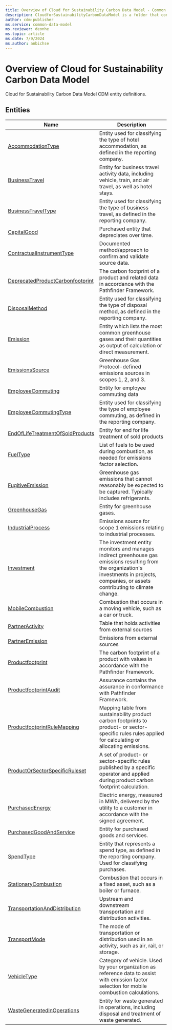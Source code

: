 ```yaml
---
title: Overview of Cloud for Sustainability Carbon Data Model - Common Data Model | Microsoft Docs
description: CloudforSustainabilityCarbonDataModel is a folder that contains standard entities related to the Common Data Model.
author: cdm-publisher
ms.service: common-data-model
ms.reviewer: deonhe
ms.topic: article
ms.date: 7/9/2024
ms.author: anbichse
---
```


# Overview of Cloud for Sustainability Carbon Data Model

Cloud for Sustainability Carbon Data Model CDM entity definitions.

## Entities

|Name|Description|
|---|---|
|[AccommodationType](AccommodationType.md)|Entity used for classifying the type of hotel accommodation, as defined in the reporting company.|
|[BusinessTravel](BusinessTravel.md)|Entity for business travel activity data, including vehicle, train, and air travel, as well as hotel stays.|
|[BusinessTravelType](BusinessTravelType.md)|Entity used for classifying the type of business travel, as defined in the reporting company.|
|[CapitalGood](CapitalGood.md)|Purchased entity that depreciates over time.|
|[ContractualInstrumentType](ContractualInstrumentType.md)|Documented method/approach to confirm and validate source data.|
|[DeprecatedProductCarbonfootprint](DeprecatedProductCarbonfootprint.md)|The carbon footprint of a product and related data in accordance with the Pathfinder Framework.|
|[DisposalMethod](DisposalMethod.md)|Entity used for classifying the type of disposal method, as defined in the reporting company.|
|[Emission](Emission.md)|Entity which lists the most common greenhouse gases and their quantities as output of calculation or direct measurement.|
|[EmissionsSource](EmissionsSource.md)|Greenhouse Gas Protocol-defined emissions sources in scopes 1, 2, and 3.|
|[EmployeeCommuting](EmployeeCommuting.md)|Entity for employee commuting data|
|[EmployeeCommutingType](EmployeeCommutingType.md)|Entity used for classifying the type of employee commuting, as defined in the reporting company.|
|[EndOfLifeTreatmentOfSoldProducts](EndOfLifeTreatmentOfSoldProducts.md)|Entity for end for life treatment of sold products|
|[FuelType](FuelType.md)|List of fuels to be used during combustion, as needed for emissions factor selection.|
|[FugitiveEmission](FugitiveEmission.md)|Greenhouse gas emissions that cannot reasonably be expected to be captured. Typically includes refrigerants.|
|[GreenhouseGas](GreenhouseGas.md)|Entity for greenhouse gases.|
|[IndustrialProcess](IndustrialProcess.md)|Emissions source for scope 1 emissions relating to industrial processes.|
|[Investment](Investment.md)|The investment entity monitors and manages indirect greenhouse gas emissions resulting from the organization's investments in projects, companies, or assets contributing to climate change.|
|[MobileCombustion](MobileCombustion.md)|Combustion that occurs in a moving vehicle, such as a car or truck.|
|[PartnerActivity](PartnerActivity.md)|Table that holds activities from external sources|
|[PartnerEmission](PartnerEmission.md)|Emissions from external sources|
|[Productfootprint](Productfootprint.md)|The carbon footprint of a product with values in accordance with the Pathfinder Framework.|
|[ProductfootprintAudit](ProductfootprintAudit.md)|Assurance contains the assurance in conformance with Pathfinder Framework.|
|[ProductfootprintRuleMapping](ProductfootprintRuleMapping.md)|Mapping table from sustainability product carbon footprints to product- or sector-specific rules rules applied for calculating or allocating emissions.|
|[ProductOrSectorSpecificRuleset](ProductOrSectorSpecificRuleset.md)|A set of product- or sector-specific rules published by a specific operator and applied during product carbon footprint calculation.|
|[PurchasedEnergy](PurchasedEnergy.md)|Electric energy, measured in MWh, delivered by the utility to a customer in accordance with the signed agreement.|
|[PurchasedGoodAndService](PurchasedGoodAndService.md)|Entity for purchased goods and services.|
|[SpendType](SpendType.md)|Entity that represents a spend type, as defined in the reporting company. Used for classifying purchases.|
|[StationaryCombustion](StationaryCombustion.md)|Combustion that occurs in a fixed asset, such as a boiler or furnace.|
|[TransportationAndDistribution](TransportationAndDistribution.md)|Upstream and downstream transportation and distribution activities.|
|[TransportMode](TransportMode.md)|The mode of transportation or distribution used in an activity, such as air, rail, or storage.|
|[VehicleType](VehicleType.md)|Category of vehicle. Used by your organization as reference data to assist with emission factor selection for mobile combustion calculations.|
|[WasteGeneratedInOperations](WasteGeneratedInOperations.md)|Entity for waste generated in operations, including disposal and treatment of waste generated.|
